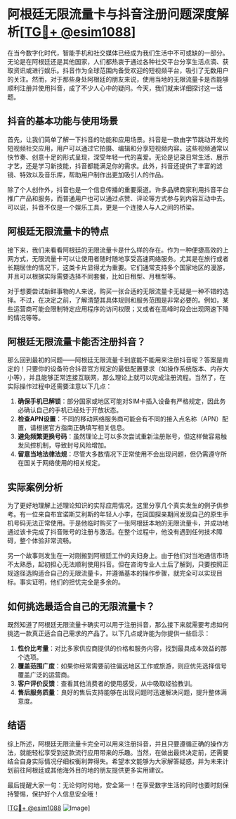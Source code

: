 # 阿根廷无限流量卡与抖音注册问题深度解析[[TG💪+ @esim1088](https://t.me/s/esim1088)]

在当今数字化时代，智能手机和社交媒体已经成为我们生活中不可或缺的一部分。无论是在阿根廷还是其他国家，人们都热衷于通过各种社交平台分享生活点滴、获取资讯或进行娱乐。抖音作为全球范围内备受欢迎的短视频平台，吸引了无数用户的关注。然而，对于那些身处阿根廷的朋友来说，使用当地的无限流量卡是否能够顺利注册并使用抖音，成了不少人心中的疑问。今天，我们就来详细探讨这一话题。

## 抖音的基本功能与使用场景

首先，让我们简单了解一下抖音的功能和应用场景。抖音是一款由字节跳动开发的短视频社交应用，用户可以通过它拍摄、编辑和分享短视频内容。这些视频通常以快节奏、创意十足的形式呈现，深受年轻一代的喜爱。无论是记录日常生活、展示才艺，还是学习新技能，抖音都能满足你的需求。此外，抖音还提供了丰富的滤镜、特效以及音乐库，帮助用户制作出更加吸引人的作品。

除了个人创作外，抖音也是一个信息传播的重要渠道。许多品牌商家利用抖音平台推广产品和服务，而普通用户也可以通过点赞、评论等方式参与到内容互动中去。可以说，抖音不仅是一个娱乐工具，更是一个连接人与人之间的桥梁。

## 阿根廷无限流量卡的特点

接下来，我们来看看阿根廷的无限流量卡是什么样的存在。作为一种便捷高效的上网方式，无限流量卡可以让使用者随时随地享受高速网络服务。尤其是在旅行或者长期居住的情况下，这类卡片显得尤为重要。它们通常支持多个国家地区的漫游，并且可以根据实际需要选择不同套餐，比如日租型、月租型等。

对于想要尝试新鲜事物的人来说，购买一张合适的无限流量卡无疑是一种不错的选择。不过，在决定之前，了解清楚其具体规则和服务范围是非常必要的。例如，某些运营商可能会限制特定应用程序的访问权限；又或者在高峰时段会出现网速下降的情况等等。

## 阿根廷无限流量卡能否注册抖音？

那么回到最初的问题——阿根廷无限流量卡到底能不能用来注册抖音呢？答案是肯定的！只要你的设备符合抖音官方规定的最低配置要求（如操作系统版本、内存大小等），并且能够正常连接互联网，那么理论上就可以完成注册流程。当然了，在实际操作过程中还需要注意以下几点：

1. **确保手机已解锁**：部分国家或地区可能对SIM卡插入设备有严格规定，因此务必确认自己的手机已经处于开放状态。
2. **检查APN设置**：不同的移动网络服务商可能会有不同的接入点名称（APN）配置，请根据官方指南正确填写相关信息。
3. **避免频繁更换号码**：虽然理论上可以多次尝试重新注册账号，但这样做容易触发风控机制，导致封号风险增加。
4. **留意当地法律法规**：尽管大多数情况下正常使用不会出现问题，但仍需遵守所在国关于网络使用的相关规定。

## 实际案例分析

为了更好地理解上述理论知识的实际应用情况，这里分享几个真实发生的例子供参考。有一位来自布宜诺斯艾利斯的年轻人小李，在回国探亲期间发现自己的原生手机号码无法正常使用。于是他临时购买了一张阿根廷本地的无限流量卡，并成功地通过该卡完成了抖音账号的注册与激活。在整个过程中，他没有遇到任何技术障碍，整个体验非常流畅。

另一个故事则发生在一对刚搬到阿根廷工作的夫妇身上。由于他们对当地通信市场不太熟悉，起初担心无法顺利使用抖音。但在咨询专业人士后了解到，只要按照正规途径选购适合自己的无限流量卡，并遵循基本的操作步骤，就完全可以实现目标。事实证明，他们的担忧完全是多余的。

## 如何挑选最适合自己的无限流量卡？

既然知道了阿根廷无限流量卡确实可以用于注册抖音，那么接下来就需要考虑如何挑选一款真正适合自己需求的产品了。以下几点或许能为你提供一些启示：

1. **性价比考量**：对比多家供应商提供的价格和服务内容，找到最具成本效益的那个选项。
2. **覆盖范围广度**：如果你经常需要前往偏远地区工作或旅游，则应优先选择信号覆盖广泛的运营商。
3. **客户评价反馈**：查看其他消费者的使用感受，从中吸取经验教训。
4. **售后服务质量**：良好的售后支持能够在出现问题时迅速解决问题，提升整体满意度。

## 结语

综上所述，阿根廷无限流量卡完全可以用来注册抖音，并且只要遵循正确的操作方法，就能轻松享受到这款流行应用带来的乐趣。当然，在做出最终决定前，还需要结合自身实际情况仔细权衡利弊得失。希望本文能够为大家解答疑惑，并为未来计划前往阿根廷或其他海外目的地的朋友提供更多实用建议。

最后提醒大家一句：无论何时何地，安全第一！在享受数字生活的同时也要时刻保持警惕，保护好个人信息安全哦！

[[TG💪+ @esim1088](https://t.me/s/esim1088) ![Image](https://i.postimg.cc/4NQfJmqS/Snipaste-2025-05-13-00-14-12.png)]